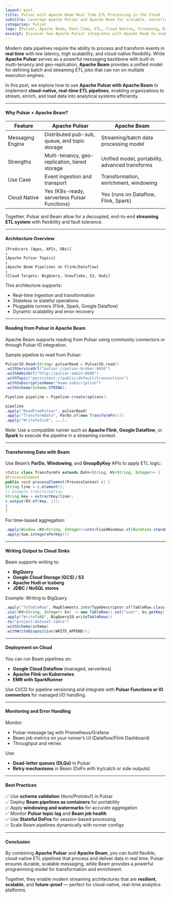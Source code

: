 ```yaml
---
layout: post
title: Pulsar with Apache Beam Real Time ETL Processing in the Cloud
subtitle: Leverage Apache Pulsar and Apache Beam for scalable, serverless, real-time ETL pipelines in the cloud
categories: Pulsar
tags: [Pulsar, Apache Beam, Real-Time, ETL, Cloud Native, Streaming, Data Pipelines]
excerpt: Discover how Apache Pulsar integrates with Apache Beam to enable real-time ETL processing in the cloud. Learn how to build scalable, serverless data pipelines that ingest, transform, and deliver data at low latency.
---
```

Modern data pipelines require the ability to process and transform events in **real time** with low latency, high scalability, and cloud-native flexibility. While **Apache Pulsar** serves as a powerful messaging backbone with built-in multi-tenancy and geo-replication, **Apache Beam** provides a unified model for defining batch and streaming ETL jobs that can run on multiple execution engines.

In this post, we explore how to use **Apache Pulsar with Apache Beam** to implement **cloud-native, real-time ETL pipelines**, enabling organizations to stream, enrich, and load data into analytical systems efficiently.

---

#### Why Pulsar + Apache Beam?

| Feature                     | Apache Pulsar                     | Apache Beam                        |
|-----------------------------|------------------------------------|------------------------------------|
| Messaging Engine            | Distributed pub-sub, queue, and topic storage | Streaming/batch data processing model |
| Strengths                   | Multi-tenancy, geo-replication, tiered storage | Unified model, portability, advanced transforms |
| Use Case                    | Event ingestion and transport     | Transformation, enrichment, windowing |
| Cloud Native                | Yes (K8s-ready, serverless Pulsar Functions) | Yes (runs on Dataflow, Flink, Spark) |

Together, Pulsar and Beam allow for a decoupled, end-to-end **streaming ETL system** with flexibility and fault tolerance.

---

#### Architecture Overview

```
[Producers (Apps, APIs, DBs)]  
↓  
[Apache Pulsar Topics]  
↓  
[Apache Beam Pipelines on Flink/Dataflow]  
↓  
[Cloud Targets: BigQuery, Snowflake, S3, Hudi]  
```

This architecture supports:
- Real-time ingestion and transformation
- Stateless or stateful operations
- Pluggable runners (Flink, Spark, Google Dataflow)
- Dynamic scalability and error recovery

---

#### Reading from Pulsar in Apache Beam

Apache Beam supports reading from Pulsar using community connectors or through Pulsar IO integration.

Sample pipeline to read from Pulsar:

```java
PulsarIO.Read<String> pulsarRead = PulsarIO.read()
.withServiceUrl("pulsar://pulsar-broker:6650")
.withAdminUrl("http://pulsar-admin:8080")
.withTopic("persistent://public/default/transactions")
.withSubscriptionName("beam-subscription")
.withSchema(Schema.STRING);

Pipeline pipeline = Pipeline.create(options);

pipeline
.apply("ReadFromPulsar", pulsarRead)
.apply("TransformData", ParDo.of(new TransformFn()))
.apply("WriteToSink", ...);
```

Note: Use a compatible runner such as **Apache Flink**, **Google Dataflow**, or **Spark** to execute the pipeline in a streaming context.

---

#### Transforming Data with Beam

Use Beam’s **ParDo**, **Windowing**, and **GroupByKey** APIs to apply ETL logic:

```java
static class TransformFn extends DoFn<String, KV<String, Integer>> {
@ProcessElement
public void processElement(ProcessContext c) {
String line = c.element();
// Example transformation
String key = extractKey(line);
c.output(KV.of(key, 1));
}
}
```

For time-based aggregation:

```java
.apply(Window.<KV<String, Integer>>into(FixedWindows.of(Duration.standardMinutes(5))))
.apply(Sum.integersPerKey())
```

---

#### Writing Output to Cloud Sinks

Beam supports writing to:
- **BigQuery**
- **Google Cloud Storage (GCS) / S3**
- **Apache Hudi or Iceberg**
- **JDBC / NoSQL stores**

Example: Writing to BigQuery

```java
.apply("ToTableRow", MapElements.into(TypeDescriptor.of(TableRow.class))
.via((KV<String, Integer> kv) -> new TableRow().set("user", kv.getKey()).set("count", kv.getValue())))
.apply("WriteToBQ", BigQueryIO.writeTableRows()
.to("project:dataset.table")
.withSchema(schema)
.withWriteDisposition(WRITE_APPEND));
```

---

#### Deployment on Cloud

You can run Beam pipelines on:
- **Google Cloud Dataflow** (managed, serverless)
- **Apache Flink on Kubernetes**
- **EMR with SparkRunner**

Use CI/CD for pipeline versioning and integrate with **Pulsar Functions or IO connectors** for managed I/O handling.

---

#### Monitoring and Error Handling

Monitor:
- Pulsar message lag with Prometheus/Grafana
- Beam job metrics on your runner’s UI (Dataflow/Flink Dashboard)
- Throughput and retries

Use:
- **Dead-letter queues (DLQs)** in Pulsar
- **Retry mechanisms** in Beam (DoFn with try/catch or side outputs)

---

#### Best Practices

✅ Use **schema validation** (Avro/Protobuf) in Pulsar  
✅ Deploy **Beam pipelines as containers** for portability  
✅ Apply **windowing and watermarks** for accurate aggregation  
✅ Monitor **Pulsar topic lag** and **Beam job health**  
✅ Use **Stateful DoFns** for session-based processing  
✅ Scale Beam pipelines dynamically with runner configs

---

#### Conclusion

By combining **Apache Pulsar** and **Apache Beam**, you can build flexible, cloud-native ETL pipelines that process and deliver data in real time. Pulsar ensures durable, scalable messaging, while Beam provides a powerful programming model for transformation and enrichment.

Together, they enable modern streaming architectures that are **resilient**, **scalable**, and **future-proof** — perfect for cloud-native, real-time analytics platforms.
